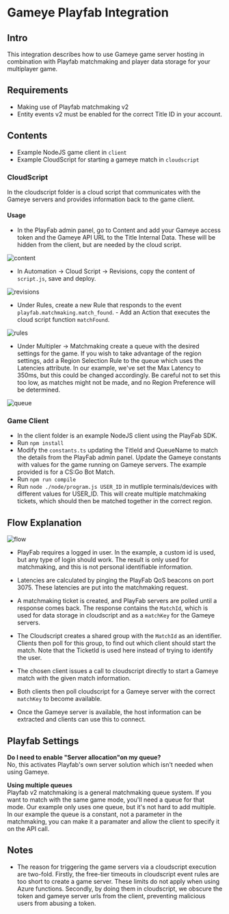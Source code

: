 # Gameye Playfab Integration

## Intro
This integration describes how to use Gameye game server hosting in combination with Playfab matchmaking and player data storage for your multiplayer game.

## Requirements
- Making use of Playfab matchmaking v2
- Entity events v2 must be enabled for the correct Title ID in your account.

## Contents

- Example NodeJS game client in `client`
- Example CloudScript for starting a gameye match in `cloudscript`

### CloudScript

In the cloudscript folder is a cloud script that communicates with the Gameye servers and provides information back to the game client.

#### Usage

- In the PlayFab admin panel, go to Content and add your Gameye access token and the Gameye API URL to the Title Internal Data. These will be hidden from the client, but are needed by the cloud script.

![content](./images/1_content.png "PlayFab content")

- In Automation -> Cloud Script -> Revisions, copy the content of `script.js`, save and deploy.

![revisions](./images/2_revisions.png "PlayFab revisions")

- Under Rules, create a new Rule that responds to the event `playfab.matchmaking.match_found`. - Add an Action that executes the cloud script function `matchFound`.

![rules](./images/3_rules.png "PlayFab rules")

- Under Multipler -> Matchmaking create a queue with the desired settings for the game. If you wish to take advantage of the region settings, add a Region Selection Rule to the queue which uses the Latencies attribute. In our example, we've set the Max Latency to 350ms, but this could be changed accordingly. Be careful not to set this too low, as matches might not be made, and no Region Preference will be determined.

![queue](./images/4_queue.png "PlayFab Matchmaking")

### Game Client

- In the client folder is an example NodeJS client using the PlayFab SDK.
- Run `npm install`
- Modify the `constants.ts` updating the TitleId and QueueName to match the details from the PlayFab admin panel. Update the Gameye constants with values for the game running on Gameye servers. The example provided is for a CS:Go Bot Match.
- Run `npm run compile`
- Run `node ./node/program.js USER_ID` in mutliple terminals/devices with different values for USER_ID. This will create multiple matchmaking tickets, which should then be matched together in the correct region.

## Flow Explanation

![flow](./images/playfab_flow.png "PlayFab Integration flow")

- PlayFab requires a logged in user. In the example, a custom id is used, but any type of login should work. The result is only used for matchmaking, and this is not personal identifiable information.

- Latencies are calculated by pinging the PlayFab QoS beacons on port 3075. These latencies are put into the matchmaking request.

- A matchmaking ticket is created, and PlayFab servers are polled until a response comes back. The response contains the `MatchId`, which is used for data storage in cloudscript and as a `matchKey` for the Gameye servers.

- The Cloudscript creates a shared group with the `MatchId` as an identifier. Clients then poll for this group, to find out which client should start the match. Note that the TicketId is used here instead of trying to identify the user.

- The chosen client issues a call to cloudscript directly to start a Gameye match with the given match information.

- Both clients then poll cloudscript for a Gameye server with the correct `matchKey` to become available.

- Once the Gameye server is available, the host information can be extracted and clients can use this to connect.

## Playfab Settings

**Do I need to enable "Server allocation"on my queue?**  
No, this activates Playfab's own server solution which isn't needed when using Gameye.

**Using multiple queues**  
Playfab v2 matchmaking is a general matchmaking queue system. If you want to match with the same game mode, you'll need a queue for that mode. Our example only uses one queue, but it's not hard to add multiple. In our example the queue is a constant, not a parameter in the matchmaking, you can make it a paramater and allow the client to specify it on the API call.

## Notes

- The reason for triggering the game servers via a cloudscript execution are two-fold. Firstly, the free-tier timeouts in cloudscript event rules are too short to create a game server. These limits do not apply when using Azure functions. Secondly, by doing them in cloudscript, we obscure the token and gameye server urls from the client, preventing malicious users from abusing a token.
